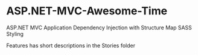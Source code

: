 # ASP.NET-MVC-Awesome-Time

ASP.NET MVC Application
Dependency Injection with Structure Map
SASS Styling

Features has short descriptions in the Stories folder